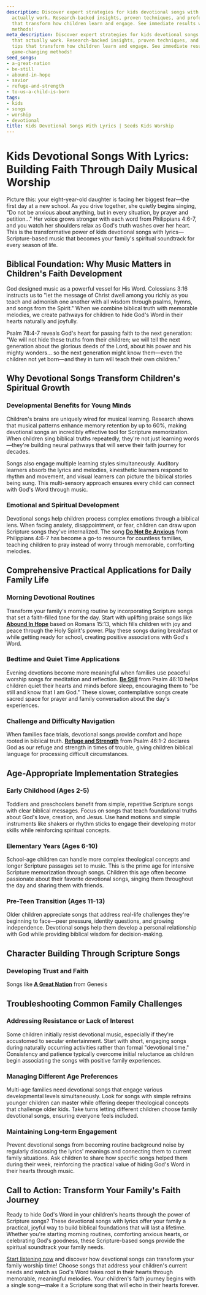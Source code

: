 ```yaml
---
description: Discover expert strategies for kids devotional songs with lyrics that
  actually work. Research-backed insights, proven techniques, and professional tips
  that transform how children learn and engage. See immediate results with these game-changing
  methods!
meta_description: Discover expert strategies for kids devotional songs with lyrics
  that actually work. Research-backed insights, proven techniques, and professional
  tips that transform how children learn and engage. See immediate results with these
  game-changing methods!
seed_songs:
- a-great-nation
- be-still
- abound-in-hope
- savior
- refuge-and-strength
- to-us-a-child-is-born
tags:
- kids
- songs
- worship
- devotional
title: Kids Devotional Songs With Lyrics | Seeds Kids Worship
---
```

# Kids Devotional Songs With Lyrics: Building Faith Through Daily Musical Worship

Picture this: your eight-year-old daughter is facing her biggest fear—the first day at a new school. As you drive together, she quietly begins singing, "Do not be anxious about anything, but in every situation, by prayer and petition..." Her voice grows stronger with each word from Philippians 4:6-7, and you watch her shoulders relax as God's truth washes over her heart. This is the transformative power of kids devotional songs with lyrics—Scripture-based music that becomes your family's spiritual soundtrack for every season of life.

## Biblical Foundation: Why Music Matters in Children's Faith Development

God designed music as a powerful vessel for His Word. Colossians 3:16 instructs us to "let the message of Christ dwell among you richly as you teach and admonish one another with all wisdom through psalms, hymns, and songs from the Spirit." When we combine biblical truth with memorable melodies, we create pathways for children to hide God's Word in their hearts naturally and joyfully.

Psalm 78:4-7 reveals God's heart for passing faith to the next generation: "We will not hide these truths from their children; we will tell the next generation about the glorious deeds of the Lord, about his power and his mighty wonders... so the next generation might know them—even the children not yet born—and they in turn will teach their own children."

## Why Devotional Songs Transform Children's Spiritual Growth

### Developmental Benefits for Young Minds

Children's brains are uniquely wired for musical learning. Research shows that musical patterns enhance memory retention by up to 60%, making devotional songs an incredibly effective tool for Scripture memorization. When children sing biblical truths repeatedly, they're not just learning words—they're building neural pathways that will serve their faith journey for decades.

Songs also engage multiple learning styles simultaneously. Auditory learners absorb the lyrics and melodies, kinesthetic learners respond to rhythm and movement, and visual learners can picture the biblical stories being sung. This multi-sensory approach ensures every child can connect with God's Word through music.

### Emotional and Spiritual Development

Devotional songs help children process complex emotions through a biblical lens. When facing anxiety, disappointment, or fear, children can draw upon Scripture songs they've internalized. The song [**Do Not Be Anxious**](https://seedskidsworship.com/product/do-not-be-anxious-philippians-46-7-2/) from Philippians 4:6-7 has become a go-to resource for countless families, teaching children to pray instead of worry through memorable, comforting melodies.

## Comprehensive Practical Applications for Daily Family Life

### Morning Devotional Routines

Transform your family's morning routine by incorporating Scripture songs that set a faith-filled tone for the day. Start with uplifting praise songs like [**Abound In Hope**](https://seedskidsworship.com/product/abound-in-hope-romans-1513/) based on Romans 15:13, which fills children with joy and peace through the Holy Spirit's power. Play these songs during breakfast or while getting ready for school, creating positive associations with God's Word.

### Bedtime and Quiet Time Applications

Evening devotions become more meaningful when families use peaceful worship songs for meditation and reflection. [**Be Still**](https://seedskidsworship.com/product/seeds-of-praise-vol-3/) from Psalm 46:10 helps children quiet their hearts and minds before sleep, encouraging them to "be still and know that I am God." These slower, contemplative songs create sacred space for prayer and family conversation about the day's experiences.

### Challenge and Difficulty Navigation

When families face trials, devotional songs provide comfort and hope rooted in biblical truth. [**Refuge and Strength**](https://seedskidsworship.com/product/refuge-and-strength-psalm-461-2-2/) from Psalm 46:1-2 declares God as our refuge and strength in times of trouble, giving children biblical language for processing difficult circumstances.

## Age-Appropriate Implementation Strategies

### Early Childhood (Ages 2-5)

Toddlers and preschoolers benefit from simple, repetitive Scripture songs with clear biblical messages. Focus on songs that teach foundational truths about God's love, creation, and Jesus. Use hand motions and simple instruments like shakers or rhythm sticks to engage their developing motor skills while reinforcing spiritual concepts.

### Elementary Years (Ages 6-10)

School-age children can handle more complex theological concepts and longer Scripture passages set to music. This is the prime age for intensive Scripture memorization through songs. Children this age often become passionate about their favorite devotional songs, singing them throughout the day and sharing them with friends.

### Pre-Teen Transition (Ages 11-13)

Older children appreciate songs that address real-life challenges they're beginning to face—peer pressure, identity questions, and growing independence. Devotional songs help them develop a personal relationship with God while providing biblical wisdom for decision-making.

## Character Building Through Scripture Songs

### Developing Trust and Faith

Songs like [**A Great Nation**](https://seedskidsworship.com/product/a-great-nation-genesis-121-2/) from Genesis

## Troubleshooting Common Family Challenges

### Addressing Resistance or Lack of Interest

Some children initially resist devotional music, especially if they're accustomed to secular entertainment. Start with short, engaging songs during naturally occurring activities rather than formal "devotional time." Consistency and patience typically overcome initial reluctance as children begin associating the songs with positive family experiences.

### Managing Different Age Preferences

Multi-age families need devotional songs that engage various developmental levels simultaneously. Look for songs with simple refrains younger children can master while offering deeper theological concepts that challenge older kids. Take turns letting different children choose family devotional songs, ensuring everyone feels included.

### Maintaining Long-term Engagement

Prevent devotional songs from becoming routine background noise by regularly discussing the lyrics' meanings and connecting them to current family situations. Ask children to share how specific songs helped them during their week, reinforcing the practical value of hiding God's Word in their hearts through music.

## Call to Action: Transform Your Family's Faith Journey

Ready to hide God's Word in your children's hearts through the power of Scripture songs? These devotional songs with lyrics offer your family a practical, joyful way to build biblical foundations that will last a lifetime. Whether you're starting morning routines, comforting anxious hearts, or celebrating God's goodness, these Scripture-based songs provide the spiritual soundtrack your family needs.

[Start listening now](https://seedskidsworship.com) and discover how devotional songs can transform your family worship time! Choose songs that address your children's current needs and watch as God's Word takes root in their hearts through memorable, meaningful melodies. Your children's faith journey begins with a single song—make it a Scripture song that will echo in their hearts forever.

<script type="application/ld+json">
{
  "@context": "https://schema.org",
  "@type": "Article",
  "headline": "Kids Devotional Songs With Lyrics",
  "author": {
    "@type": "Organization",
    "name": "Seeds Kids Worship"
  },
  "publisher": {
    "@type": "Organization",
    "name": "Seeds Kids Worship",
    "logo": {
      "@type": "ImageObject",
      "url": "https://seedskidsworship.com/logo.png"
    }
  },
  "datePublished": "2025-09-05T11:32:37.637874",
  "dateModified": "2025-09-05T11:32:37.638021",
  "description": "Discover expert strategies for kids devotional songs with lyrics that actually work. Research-backed insights, proven techniques, and professional tips that tra",
  "mainEntityOfPage": {
    "@type": "WebPage",
    "@id": "https://seedskidsworship.com/activities/kids-devotional-songs-with-lyrics/"
  }
}
</script>

<script type="application/ld+json">
{
  "@context": "https://schema.org",
  "@type": "Product",
  "name": "A Great Nation",
  "description": "Scripture-based worship song helping children memorize God's promise to Abraham about making him into a great nation",
  "url": "https://seedskidsworship.com/product/a-great-nation-genesis-121-2/",
  "brand": {
    "@type": "Brand",
    "name": "Seeds Kids Worship"
  },
  "category": "Children's Christian Music",
  "album": "Trust"
}
</script>

<script type="application/ld+json">
{
  "@context": "https://schema.org",
  "@type": "Product",
  "name": "Be Still",
  "description": "Peaceful worship song for meditation and quietness encouraging children to be still and know God",
  "url": "https://seedskidsworship.com/product/seeds-of-praise-vol-3/",
  "brand": {
    "@type": "Brand",
    "name": "Seeds Kids Worship"
  },
  "category": "Children's Christian Music",
  "album": "Seeds of Praise / Lullabies"
}
</script>

<script type="application/ld+json">
{
  "@context": "https://schema.org",
  "@type": "Product",
  "name": "Abound In Hope",
  "description": "Uplifting song about being filled with joy and peace through the power of the Holy Spirit",
  "url": "https://seedskidsworship.com/product/abound-in-hope-romans-1513/",
  "brand": {
    "@type": "Brand",
    "name": "Seeds Kids Worship"
  },
  "category": "Children's Christian Music",
  "album": "Hope"
}
</script>

<script type="application/ld+json">
{
  "@context": "https://schema.org",
  "@type": "Product",
  "name": "Savior",
  "description": "Gentle song about Jesus as the Savior of the world from 1 John 4:
